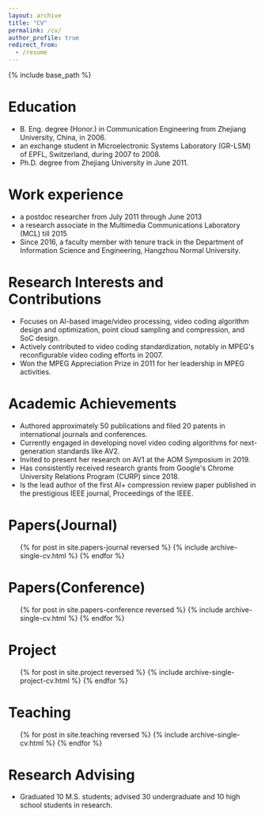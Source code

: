 ```yaml
---
layout: archive
title: "CV"
permalink: /cv/
author_profile: true
redirect_from:
  - /resume
---
```


{% include base_path %}

Education
======
* B. Eng. degree (Honor.) in Communication Engineering from Zhejiang University, China, in 2006.
* an exchange student in Microelectronic Systems Laboratory (GR-LSM) of EPFL, Switzerland, during 2007 to 2008.
* Ph.D. degree from Zhejiang University in June 2011.

Work experience
======
* a postdoc researcher from July 2011 through June 2013
* a research associate in the Multimedia Communications Laboratory (MCL) till 2015
* Since 2016, a faculty member with tenure track in the Department of Information Science and Engineering, Hangzhou Normal University.

Research Interests and Contributions
======
* Focuses on AI-based image/video processing, video coding algorithm design and optimization, point cloud sampling and compression, and SoC design.
* Actively contributed to video coding standardization, notably in MPEG's reconfigurable video coding efforts in 2007.
* Won the MPEG Appreciation Prize in 2011 for her leadership in MPEG activities.

Academic Achievements
======
* Authored approximately 50 publications and filed 20 patents in international journals and conferences.
* Currently engaged in developing novel video coding algorithms for next-generation standards like AV2.
* Invited to present her research on AV1 at the AOM Symposium in 2019.
* Has consistently received research grants from Google's Chrome University Relations Program (CURP) since 2018.
* Is the lead author of the first AI+ compression review paper published in the prestigious IEEE journal, Proceedings of the IEEE.

Papers(Journal)
======
  <ul>{% for post in site.papers-journal reversed %}
    {% include archive-single-cv.html %}
  {% endfor %}</ul>

Papers(Conference)
======
  <ul>{% for post in site.papers-conference reversed %}
    {% include archive-single-cv.html %}
  {% endfor %}</ul>
  
Project
======
  <ul>{% for post in site.project reversed %}
    {% include archive-single-project-cv.html  %}
  {% endfor %}</ul>
  
Teaching
======
  <ul>{% for post in site.teaching reversed %}
    {% include archive-single-cv.html %}
  {% endfor %}</ul>
  
Research Advising
======
* Graduated 10 M.S. students; advised 30 undergraduate and 10 high school students in research.

